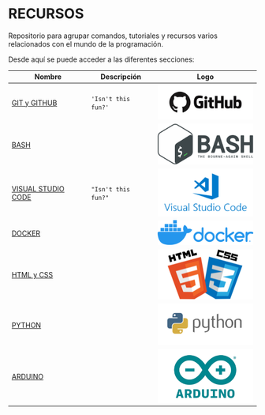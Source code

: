 <link href="style.css" rel="stylesheet"></link>

# RECURSOS
Repositorio para agrupar comandos, tutoriales y recursos varios relacionados con el mundo de la programación.

Desde aquí se puede acceder a las diferentes secciones:



|Nombre                |Descripción                          |Logo                         |
|----------------|-------------------------------|-----------------------------|
|<a href="/GitHub">GIT y GITHUB</a>|`'Isn't this fun?'`            |<img src="GitHub/img/logo.png" width="200">            |
|<a href="/Bash">BASH</a>||<img src="Bash/img/logo.png" width="200">|
|<a href="/VSCode">VISUAL STUDIO CODE</a>|`"Isn't this fun?"`            |<img src="VSCode/img/logo.png" width="200">|
|<a href="/Docker">DOCKER</a>||<img src="Docker/img/logo.png" width="200">|
|<a href="/HTMLCSS">HTML y CSS</a>||<img src="HTMLCSS/img/logo.png" width="200">|
|<a href="/Python">PYTHON</a>||<img src="Python/img/logo.png" width="200">|
|<a href="/Arduino">ARDUINO</a>||<img src="Arduino/img/logo.png" width="200">|

